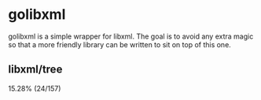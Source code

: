# golibxml

golibxml is a simple wrapper for libxml. The goal is to avoid any extra magic so that a more friendly library can be written to sit on top of this one.

## libxml/tree

15.28% (24/157)
